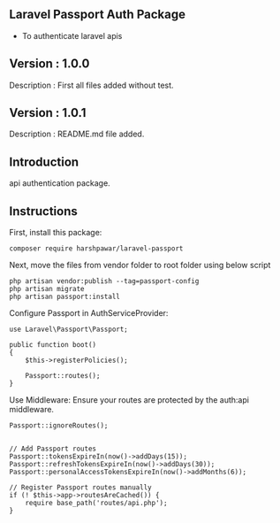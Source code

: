 ## Laravel Passport Auth Package
- To authenticate laravel apis

## Version : 1.0.0
Description : First all files added without test.

## Version : 1.0.1
Description : README.md file added.

## Introduction 
api authentication package.

## Instructions

First, install this package:

    composer require harshpawar/laravel-passport

Next, move the files from vendor folder to root folder using below script

    php artisan vendor:publish --tag=passport-config
    php artisan migrate
    php artisan passport:install

Configure Passport in AuthServiceProvider:

    use Laravel\Passport\Passport;

    public function boot()
    {
        $this->registerPolicies();

        Passport::routes();
    }

Use Middleware: Ensure your routes are protected by the auth:api middleware.

    Passport::ignoreRoutes();


    // Add Passport routes
    Passport::tokensExpireIn(now()->addDays(15));
    Passport::refreshTokensExpireIn(now()->addDays(30));
    Passport::personalAccessTokensExpireIn(now()->addMonths(6));

    // Register Passport routes manually
    if (! $this->app->routesAreCached()) {
        require base_path('routes/api.php');
    }